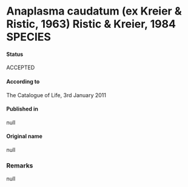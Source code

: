 # Anaplasma caudatum (ex Kreier & Ristic, 1963) Ristic & Kreier, 1984 SPECIES

#### Status
ACCEPTED

#### According to
The Catalogue of Life, 3rd January 2011

#### Published in
null

#### Original name
null

### Remarks
null